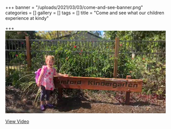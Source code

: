 +++
banner = "/uploads/2021/03/03/come-and-see-banner.png"
categories = []
gallery = []
tags = []
title = "Come and see what our children experience at kindy"

+++
![](/uploads/2021/03/03/come-and-see-banner.png)

<a href="https://drive.google.com/file/d/1FRfX1hKV83QS-stYSxzGKnDHAvzIu6Tn/view?usp=sharing"> View Video </a>